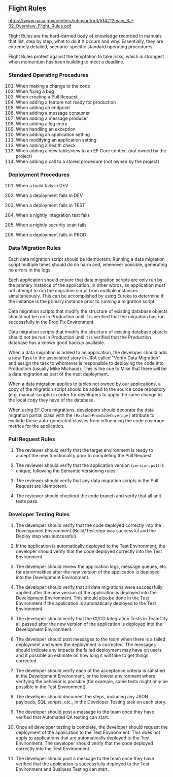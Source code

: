 ## Flight Rules

https://www.nasa.gov/centers/johnson/pdf/514212main_SJ-02_Overview_Flight_Rules.pdf


Flight Rules are the hard-earned body of knowledge recorded in manuals that list, step by step, what to do it X occurs and why. Essentially, they are extremely detailed, scenario-specific standard operating procedures.

Flight Rules protest against the temptation to take risks, which is strongest when momentum has been building to meet a deadline.

### Standard Operating Procedures

101) When making a change to the code
102) When fixing a bug
103) When creating a Pull Request
104) When adding a feature not ready for production
105) When adding an endpoint
106) When adding a message consumer
107) When adding a message producer
108) When adding a log entry
109) When handling an exception
110) When adding an application setting
111) When modifying an application setting
112) When adding a health check
113) When adding a new table/view to an EF Core context (not owned by the project)
114) When adding a call to a stored procedure (not owned by the project)

### Deployment Procedures

201) When a build fails in DEV

202) When a deployment fails in DEV

203) When a deployment fails in TEST

204) When a nightly integration test fails

205) When a nightly security scan fails

206) When a deployment fails in PROD

### Data Migration Rules

Each data migration script should be idempotent. Running a data migration script multiple times should do no harm and, whenever possible, generating no errors in the logs. 

Each application should ensure that data migration scripts are only run by the primary instance of the application. In other words, an application must not attempt to run the migration script from multiple instances simultaneously. This can be accomplished by using Eureka to determine if the instance is the primary instance prior to running a migration script.

Data migration scripts that modify the structure of existing database objects should not be run in Production until it is verified that the migration has run successfully in the Prod Fix Environment.

Data migration scripts that modify the structure of existing database objects should not be run in Production until it is verified that the Production database has a known good backup available.

When a data migration is added to an application, the developer should add a new Task to the associated story in JIRA called "Verify Data Migration" and assign the task to whomever is responsible to deploying the code into Production (usually Mike Michaud). This is the cue to Mike that there will be a data migration as part of the next deployment. 

When a data migration applies to tables not owned by our applications, a copy of the migration script should be added to the source code repository (e.g. manual-scripts) in order for developers to apply the same change to the local copy they have of the database.

When using EF Core migrations, developers should decorate the data migration partial class with the `[ExcludeFromCodeCoverage]` attribute to exclude these auto-generated classes from influencing the code coverage metrics for the application.

### Pull Request Rules

1. The reviewer should verify that the target environment is ready to accept the new functionality prior to completing the Pull Request.

2. The reviewer should verify that the application version (`version.ps1`) is unique, following the Semantic Versioning rules.

3. The reviewer should verify that any data migration scripts in the Pull Request are idempotent.

4. The reviewer should checkout the code branch and verify that all unit tests pass.

### Developer Testing Rules

1. The developer should verify that the code deployed correctly into the Development Environment (Build/Test step was successful and the Deploy step was successful).

2. If the application is automatically deployed to the Test Environment, the developer should verify that the code deployed correctly into the Test Environment.

3. The developer should review the application logs, message queues, etc. for abnormalities after the new version of the application is deployed into the Development Environment. 

4. The developer should verify that all data migrations were successfully applied after the new version of the application is deployed into the Development Environment. This should also be done in the Test Environment if the application is automatically deployed to the Test Environment. 

5. The developer should verify that the CI/CD Integration Tests in TeamCity all passed after the new version of the application is deployed into the Development Environment. 

6. The developer should post messages to the team when there is a failed deployment and when the deployment is corrected. The messages should indicate any impacts the failed deployment may have on users and if possible an estimate on how long it will take to get things corrected.

7. The developer should verify each of the acceptance criteria is satisfied in the Development Environment, or the lowest environment where verifying the behavior is possible (for example, some tests might only be possible in the Test Environment).

8. The developer should document the steps, including any JSON payloads, SQL scripts, etc., in the Developer Testing task on each story.

9. The developer should post a message to the team once they have verified that Automated QA testing can start.

10. Once all developer testing is complete, the developer should request the deployment of the application to the Test Environment. This does not apply to applications that are automatically deployed to the Test Environment. The developer should verify that the code deployed correctly into the Test Environment.

11. The developer should post a message to the team once they have verified that the application is successfully deployed to the Test Environment and Business Testing can start. 
